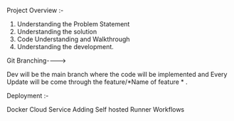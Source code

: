 Project Overview :-

1. Understanding the Problem Statement
2. Understanding the solution
3. Code Understanding and Walkthrough
4. Understanding the development.





Git Branching---->


Dev will be the main branch where the code will be implemented and Every Update will be come through the feature/*Name of feature * .


Deployment :-

Docker 
Cloud Service 
Adding Self hosted Runner 
Workflows
